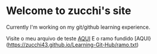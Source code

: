 # Welcome to zucchi's site

 Currently I'm working on my git/github learning experience.
 
 Visite o meu arquivo de teste [AQUI](https://zucchi43.github.io/Learning-Git-Hub/Teste.txt)
 E o ramo fundido [AQUI}(https://zucchi43.github.io/Learning-Git-Hub/ramo.txt)
